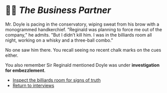 # 👨‍💼 *The Business Partner*

Mr. Doyle is pacing in the conservatory, wiping sweat from his brow with a monogrammed handkerchief. "Reginald was planning to force me out of the company," he admits. "But I didn’t kill him. I was in the billiards room all night, working on a whisky and a three-ball combo."

No one saw him there. You recall seeing no recent chalk marks on the cues either.

You also remember Sir Reginald mentioned Doyle was under **investigation for embezzlement**.

* [Inspect the billiards room for signs of truth](./scene-billiards.md)
* [Return to interviews](./scene-interviews.md) 
